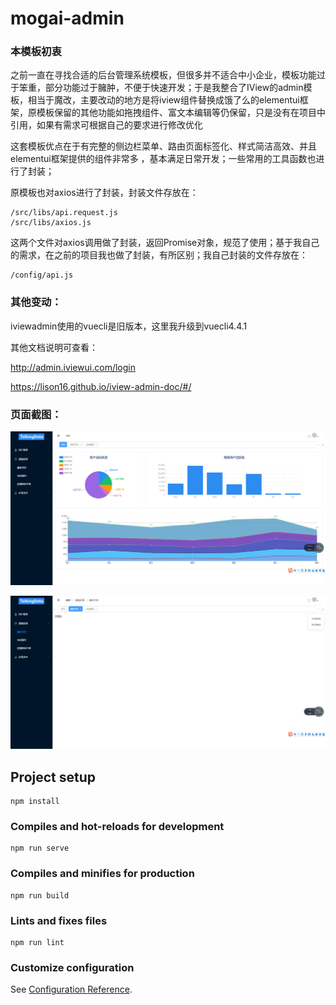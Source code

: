 # mogai-admin



### 本模板初衷

之前一直在寻找合适的后台管理系统模板，但很多并不适合中小企业，模板功能过于笨重，部分功能过于臃肿，不便于快速开发；于是我整合了IView的admin模板，相当于魔改，主要改动的地方是将iview组件替换成饿了么的elementui框架，原模板保留的其他功能如拖拽组件、富文本编辑等仍保留，只是没有在项目中引用，如果有需求可根据自己的要求进行修改优化



这套模板优点在于有完整的侧边栏菜单、路由页面标签化、样式简洁高效、并且elementui框架提供的组件非常多 ，基本满足日常开发；一些常用的工具函数也进行了封装；

原模板也对axios进行了封装，封装文件存放在：

```
/src/libs/api.request.js
/src/libs/axios.js
```

这两个文件对axios调用做了封装，返回Promise对象，规范了使用；基于我自己的需求，在之前的项目我也做了封装，有所区别；我自己封装的文件存放在：

```
/config/api.js
```



### 其他变动：

iviewadmin使用的vuecli是旧版本，这里我升级到vuecli4.4.1



其他文档说明可查看：

http://admin.iviewui.com/login

https://lison16.github.io/iview-admin-doc/#/



### 页面截图：



![RUNOOB 图标](https://raw.githubusercontent.com/mcjisok/admin-template/master/srceen/admin1.png)

![RUNOOB 图标](https://raw.githubusercontent.com/mcjisok/admin-template/master/srceen/admin2.png)


## Project setup
```
npm install
```

### Compiles and hot-reloads for development
```
npm run serve
```

### Compiles and minifies for production
```
npm run build
```

### Lints and fixes files
```
npm run lint
```

### Customize configuration
See [Configuration Reference](https://cli.vuejs.org/config/).
